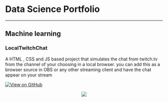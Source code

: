 # Data Science Portfolio

---

## Machine learning

### LocalTwitchChat

A HTML , CSS and JS based project that simulates the chat from twitch.tv from the channel of your choosing in a local browser. you can add this as a browser source  in OBS or any other streaming client and have the chat appear on your stream

[![View on GitHub](https://img.shields.io/badge/GitHub-View_on_GitHub-blue?logo=GitHub)]([https://github.com/sajankedia/fraud_detection](https://github.com/Zelphire/LocalTwitchChat))

<center><img src="images/fraud_detection.jpg"/></center>
